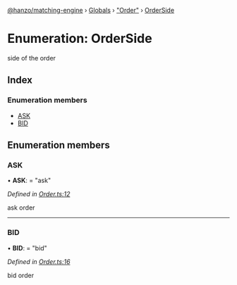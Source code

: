 [@hanzo/matching-engine](../README.md) › [Globals](../globals.md) › ["Order"](../modules/_order_.md) › [OrderSide](_order_.orderside.md)

# Enumeration: OrderSide

side of the order

## Index

### Enumeration members

* [ASK](_order_.orderside.md#ask)
* [BID](_order_.orderside.md#bid)

## Enumeration members

###  ASK

• **ASK**: = "ask"

*Defined in [Order.ts:12](https://github.com/hanzoai/matching-engine/blob/5ee0adf/src/Order.ts#L12)*

ask order

___

###  BID

• **BID**: = "bid"

*Defined in [Order.ts:16](https://github.com/hanzoai/matching-engine/blob/5ee0adf/src/Order.ts#L16)*

bid order
